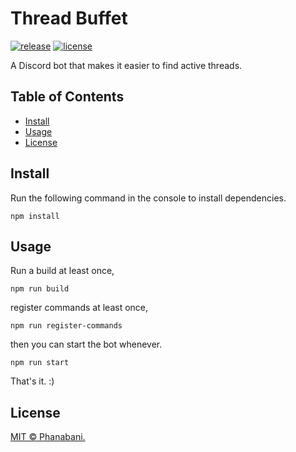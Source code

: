 # Thread Buffet

[![release](https://img.shields.io/github/v/release/phanabani/thread-buffet)](https://github.com/phanabani/thread-buffet/releases)
[![license](https://img.shields.io/github/license/phanabani/thread-buffet)](LICENSE)

A Discord bot that makes it easier to find active threads.

## Table of Contents

- [Install](#install)
- [Usage](#usage)
- [License](#license)

## Install

Run the following command in the console to install dependencies.

```shell
npm install
```

## Usage

Run a build at least once,

```shell
npm run build
```

register commands at least once,

```shell
npm run register-commands
```

then you can start the bot whenever.

```shell
npm run start
```

That's it. :)

## License

[MIT © Phanabani.](LICENSE)
